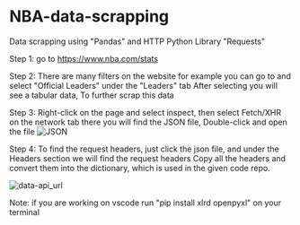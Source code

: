 # NBA-data-scrapping
Data scrapping using "Pandas" and HTTP Python Library "Requests" 

Step 1: go to https://www.nba.com/stats

Step 2: There are many filters on the website for example you can go to and select "Official Leaders" under the "Leaders" tab
After selecting you will see a tabular data, To further scrap this data

Step 3: Right-click on the page and select inspect, then select Fetch/XHR on the network tab 
there you will find the JSON file, Double-click and open the file
![JSON](https://github.com/00-gmail/NBA-data-scrap/assets/96058881/587279e8-8a3f-4af7-9a0c-e02186b664f6)

Step 4: To find the request headers, just click the json file, and under the Headers section we will find the request headers
Copy all the headers and convert them into the dictionary, which is used in the given code repo.

![data-api_url](https://github.com/00-gmail/NBA-data-scrap/assets/96058881/f1a63c82-9859-49ae-a21e-66235d27a71f)

Note: if you are working on vscode run "pip install xlrd openpyxl" on your terminal
